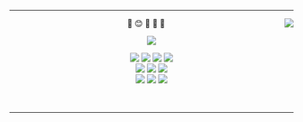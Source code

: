 <div align="center">
    
***
    
<img align="right" src="https://github-readme-stats.vercel.app/api/top-langs/?username=leegyuseung&theme=swift&exclude_repo=Computer-Science-     Engineering&layout=compact&langs_count=10"/>  
🌱 😊 🔨 📖 🌱 

<a href="https://2gyu.tistory.com/"><img src="https://img.shields.io/badge/StudyBlog-181717?style=flat-square&logo=GitHub&logoColor=white"/></a>
    
<img src="https://img.shields.io/badge/Java-007396?style=flat-square&logo=Java&logoColor=white"/>
<img src="https://img.shields.io/badge/Spring-6DB33F?style=flat-square&logo=Spring&logoColor=white"/>  
<img src="https://img.shields.io/badge/Python-3776AB?style=flat-square&logo=Python&logoColor=white"/>
<img src="https://img.shields.io/badge/Django-092E20?style=flat-square&logo=Django&logoColor=white"/>  
<br> 
<img src="https://img.shields.io/badge/TensorFlow-FF6F00?style=flat-square&logo=TensorFlow&logoColor=white"/>  
<img src="https://img.shields.io/badge/JavaScript-F7DF1E?style=flat-square&logo=JavaScript&logoColor=white"/>
<img src="https://img.shields.io/badge/HTML5-E34F26?style=flat-square&logo=HTML5&logoColor=white"/>
<br>
<img src="https://img.shields.io/badge/Oracle-F80000?style=flat-square&logo=Oracle&logoColor=white"/>
<img src="https://img.shields.io/badge/MySQL-4479A1?style=flat-square&logo=MySQL&logoColor=white"/>
<img src="https://img.shields.io/badge/AWS-232F3E?style=flat-square&logo=Amazon AWS&logoColor=white"/>
<br>
<br>
<br>
    
*** 
</div>
